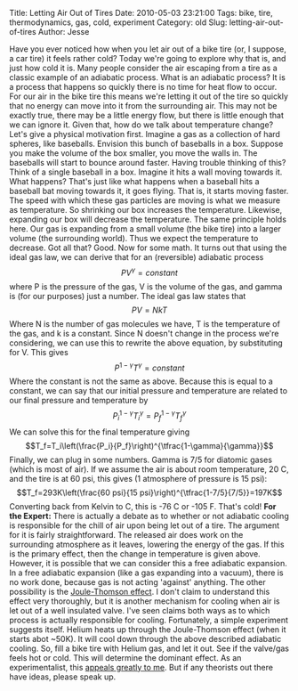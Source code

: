 Title: Letting Air Out of Tires
Date: 2010-05-03 23:21:00
Tags: bike, tire, thermodynamics, gas, cold, experiment
Category: old
Slug: letting-air-out-of-tires
Author: Jesse


Have you ever noticed how when you let air out of a bike tire (or, I
suppose, a car tire) it feels rather cold? Today we're going to explore
why that is, and just how cold it is. Many people consider the air
escaping from a tire as a classic example of an adiabatic process. What
is an adiabatic process? It is a process that happens so quickly there
is no time for heat flow to occur. For our air in the bike tire this
means we're letting it out of the tire so quickly that no energy can
move into it from the surrounding air. This may not be exactly true,
there may be a little energy flow, but there is little enough that we
can ignore it. Given that, how do we talk about temperature change?
Let's give a physical motivation first. Imagine a gas as a collection of
hard spheres, like baseballs. Envision this bunch of baseballs in a box.
Suppose you make the volume of the box smaller, you move the walls in.
The baseballs will start to bounce around faster. Having trouble
thinking of this? Think of a single baseball in a box. Imagine it hits a
wall moving towards it. What happens? That's just like what happens when
a baseball hits a baseball bat moving towards it, it goes flying. That
is, it starts moving faster. The speed with which these gas particles
are moving is what we measure as temperature. So shrinking our box
increases the temperature. Likewise, expanding our box will decrease the
temperature. The same principle holds here. Our gas is expanding from a
small volume (the bike tire) into a larger volume (the surrounding
world). Thus we expect the temperature to decrease.
Got all that? Good. Now for some math. It turns out that using the ideal
gas law, we can derive that for an (reversible) adiabatic process
$$PV^\gamma=constant$$
where P is the pressure of the gas, V is the volume of the gas, and
gamma is (for our purposes) just a number. The ideal gas law states that
$$PV=NkT$$
Where N is the number of gas molecules we have, T is the temperature of
the gas, and k is a constant. Since N doesn't change in the process
we're considering, we can use this to rewrite the above equation, by
substituting for V. This gives
$$P^{1-\gamma}T^{\gamma}=constant$$
Where the constant is not the same as above.
Because this is equal to a constant, we can say that our initial
pressure and temperature are related to our final pressure and
temperature by
$$P_i^{1-\gamma}T_i^{\gamma}=P_f^{1-\gamma}T_f^{\gamma}$$
We can solve this for the final temperature giving
$$T_f=T_i\left(\frac{P_i}{P_f}\right)^{\tfrac{1-\gamma}{\gamma}}$$
Finally, we can plug in some numbers. Gamma is 7/5 for diatomic gases
(which is most of air). If we assume the air is about room temperature,
20 C, and the tire is at 60 psi, this gives (1 atmosphere of pressure is
15 psi):
$$T_f=293K\left(\frac{60 psi}{15
psi}\right)^{\tfrac{1-7/5}{7/5}}=197K$$
Converting back from Kelvin to C, this is -76 C or -105 F. That's cold!
**For the Expert:**
There is actually a debate as to whether or not adiabatic cooling is
responsible for the chill of air upon being let out of a tire. The
argument for it is fairly straightforward. The released air does work on
the surrounding atmosphere as it leaves, lowering the energy of the gas.
If this is the primary effect, then the change in temperature is given
above. However, it is possible that we can consider this a free
adiabatic expansion. In a free adiabatic expansion (like a gas expanding
into a vacuum), there is no work done, because gas is not acting
'against' anything.
The other possibility is the [Joule-Thomson
effect](http://en.wikipedia.org/wiki/Joule%E2%80%93Thomson_effect). I
don't claim to understand this effect very thoroughly, but it is another
mechanism for cooling when air is let out of a well insulated valve.
I've seen claims both ways as to which process is actually responsible
for cooling.
Fortunately, a simple experiment suggests itself. Helium heats up
through the Joule-Thomson effect (when it starts abot \~50K). It will
cool down through the above described adiabatic cooling. So, fill a bike
tire with Helium gas, and let it out. See if the valve/gas feels hot or
cold. This will determine the dominant effect. As an experimentalist,
this [appeals greatly to me](http://www.brightlywound.com/?comic=42).
But if any theorists out there have ideas, please speak up.
